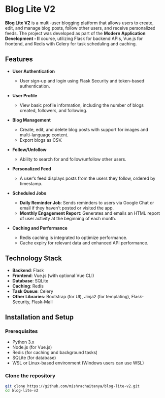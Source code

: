 # Blog Lite V2

**Blog Lite V2** is a multi-user blogging platform that allows users to create, edit, and manage blog posts, follow other users, and receive personalized feeds. The project was developed as part of the **Modern Application Development - II** course, utilizing Flask for backend APIs, Vue.js for frontend, and Redis with Celery for task scheduling and caching.

## Features

- **User Authentication**
  - User sign-up and login using Flask Security and token-based authentication.
  
- **User Profile**
  - View basic profile information, including the number of blogs created, followers, and following.
  
- **Blog Management**
  - Create, edit, and delete blog posts with support for images and multi-language content.
  - Export blogs as CSV.
  
- **Follow/Unfollow**
  - Ability to search for and follow/unfollow other users.
  
- **Personalized Feed**
  - A user’s feed displays posts from the users they follow, ordered by timestamp.

- **Scheduled Jobs**
  - **Daily Reminder Job**: Sends reminders to users via Google Chat or email if they haven't posted or visited the app.
  - **Monthly Engagement Report**: Generates and emails an HTML report of user activity at the beginning of each month.

- **Caching and Performance**
  - Redis caching is integrated to optimize performance.
  - Cache expiry for relevant data and enhanced API performance.

## Technology Stack

- **Backend**: Flask
- **Frontend**: Vue.js (with optional Vue CLI)
- **Database**: SQLite
- **Caching**: Redis
- **Task Queue**: Celery
- **Other Libraries**: Bootstrap (for UI), Jinja2 (for templating), Flask-Security, Flask-Mail

## Installation and Setup

### Prerequisites

- Python 3.x
- Node.js (for Vue.js)
- Redis (for caching and background tasks)
- SQLite (for database)
- WSL or Linux-based environment (Windows users can use WSL)

### Clone the repository

```bash
git clone https://github.com/mishrachaitanya/blog-lite-v2.git
cd blog-lite-v2
